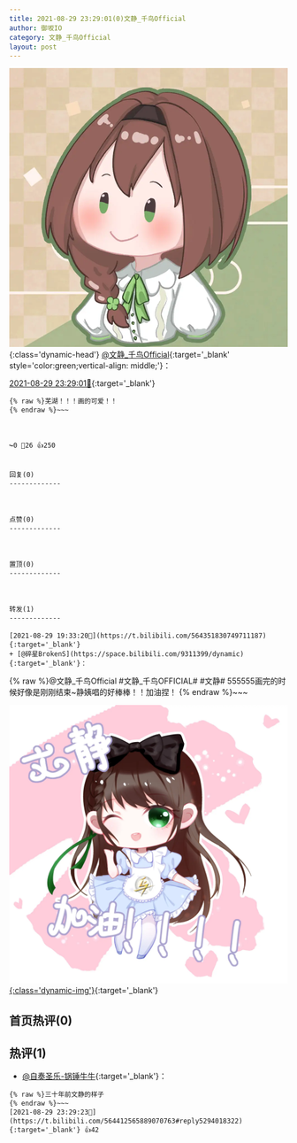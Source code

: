 ```yaml
---
title: 2021-08-29 23:29:01(0)文静_千鸟Official
author: 御坂IO
category: 文静_千鸟Official
layout: post
---
```


![img](/images/ac7482ed1b9a7f203dc68c0c4a77c488a27b108a.jpg){:class='dynamic-head'}
[@文静_千鸟Official](https://space.bilibili.com/667526012/dynamic){:target='_blank' style='color:green;vertical-align: middle;'}：

[2021-08-29 23:29:01🔗](https://t.bilibili.com/564412565889070763){:target='_blank'}

~~~
{% raw %}芜湖！！！画的可爱！！
{% endraw %}~~~



↪️0 💬26 👍250


回复(0)
-------------



点赞(0)
-------------



置顶(0)
-------------



转发(1)
-------------

[2021-08-29 19:33:20🔗](https://t.bilibili.com/564351830749711187){:target='_blank'}
+ [@碎星BrokenS](https://space.bilibili.com/9311399/dynamic){:target='_blank'}：
~~~
{% raw %}@文静_千鸟Official #文静_千鸟OFFICIAL# #文静# 
555555画完的时候好像是刚刚结束~静姨唱的好棒棒！！加油捏！
{% endraw %}~~~


[![img](/images/bc10821a1f6d99acd16923ce5b7411fc15b88749.jpg){:class='dynamic-img'}](/images/bc10821a1f6d99acd16923ce5b7411fc15b88749.jpg){:target='_blank'}




首页热评(0)
-------------



热评(1)
-------------

+ [@自奏圣乐-锅锤牛牛](https://space.bilibili.com/1712665/dynamic){:target='_blank'}：
~~~
{% raw %}三十年前文静的样子
{% endraw %}~~~
[2021-08-29 23:29:23🔗](https://t.bilibili.com/564412565889070763#reply5294018322){:target='_blank'} 👍42


